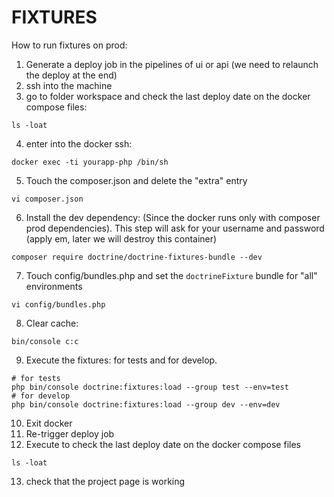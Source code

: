 FIXTURES
========

How to run fixtures on prod:

1. Generate a deploy job in the pipelines of ui or api (we need to relaunch the deploy at the end)
2. ssh into the machine
3. go to folder workspace and check the last deploy date on the docker compose files:
```shell
ls -loat
```
4. enter into the docker ssh:
```shell
docker exec -ti yourapp-php /bin/sh
```
5. Touch the composer.json and delete the "extra" entry
```shell
vi composer.json
```
6. Install the dev dependency: (Since the docker runs only with composer prod dependencies). This step will ask for your username and password (apply em, later we will destroy this container)
```shell
composer require doctrine/doctrine-fixtures-bundle --dev
```
7. Touch config/bundles.php and set the `doctrineFixture` bundle for "all" environments
```shell
vi config/bundles.php
```
8. Clear cache:
```shell
bin/console c:c
```
9. Execute the fixtures: for tests and for develop.
```shell
# for tests
php bin/console doctrine:fixtures:load --group test --env=test
# for develop
php bin/console doctrine:fixtures:load --group dev --env=dev
```
10. Exit docker
11. Re-trigger deploy job
12. Execute to check the last deploy date on the docker compose files
```shell
ls -loat
```
13. check that the project page is working
